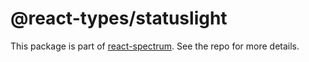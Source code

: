 # @react-types/statuslight

This package is part of [react-spectrum](https://github.com/adobe-private/react-spectrum-v3). See the repo for more details.
